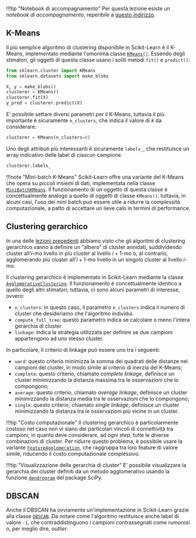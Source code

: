 !!!tip "Notebook di accompagnamento"
	Per questa lezione esiste un *notebook di accompagnamento*, reperibile a [questo indirizzo](https://github.com/anhelus/pcs-exercises/blob/master/02_ml/04_clustering/02_clustering.ipynb).

## K-Means

Il più semplice algoritmo di clustering disponibile in Scikit-Learn è il K-Means, implementato mediante l'omonima classe [`KMeans()`](https://scikit-learn.org/stable/modules/generated/sklearn.cluster.KMeans.html). Essendo degli stimatori, gli oggetti di questa classe usano i soliti metodi `fit()` e `predict()`:

```py
from sklearn.cluster import KMeans
from sklearn.datasets import make_blobs

X, y = make_blobs()
clusterer = KMeans()
clusterer.fit(X)
y_pred = clusterer.predict(X)
```

E' possibile settare diversi parametri per il K-Means, tuttavia il più importante è sicuramente `n_clusters`, che indica il valore di $k$ da considerare:

```py
clusterer = KMeans(n_clusters=8)
```

Uno degli attributi più interessanti è sicuramente `labels_`, che restituisce un array indicativo delle label di ciascun campione.

```py
clusterer.labels_
```

!!!note "Mini-batch K-Means"
    Scikit-Learn offre una variante del K-Means che opera su piccoli insiemi di dati, implementata nella classe [`MiniBatchKMeans`](https://scikit-learn.org/stable/modules/generated/sklearn.cluster.MiniBatchKMeans.html#sklearn.cluster.MiniBatchKMeans). Il funzionamento di un oggetto di questa classe è concettualmente analogo a quello di oggetti di classe `KMeans()`; tuttavia, in alcuni casi, l'uso dei mini batch può essere utile a ridurre la complessità computazionale, a patto di accettare un lieve calo in termini di performance.

## Clustering gerarchico

In una delle [lezioni precedenti](../../03_ml/05_clustering/lecture.md) abbiamo visto che gli algoritmi di clustering gerarchico vanno a definire un "albero" di cluster annidati, suddividendo cluster all'$i$-mo livello in più cluster al livello $i+1$-mo o, al contrario, agglomerando più cluster all'$i+1$-mo livello in un singolo cluster al livello $i$-mo.

Il clustering gerarchico è implementato in Scikit-Learn mediante la classe [`AgglomerativeClustering`](https://scikit-learn.org/stable/modules/generated/sklearn.cluster.AgglomerativeClustering.html#sklearn.cluster.AgglomerativeClustering). Il funzionamento è concettualmente identico a quello degli altri stimatori; tuttavia, ci sono alcuni parametri di interesse, ovvero:

* `n_clusters`: in questo caso, il parametro `n_clusters` indica il numero di cluster che desideriamo che l'algoritmo individui.
* `compute_full_tree`: questo parametro indica se calcolare o meno l'intera gerarchia di cluster.
* `linkage`: indica la strategia utilizzata per definire se due campioni appartengono ad uno stesso cluster.

In particolare, il criterio di linkage può essere uno tra i seguenti:

* `ward`: questo criterio minimizza la somma dei quadrati delle distanze nei campioni del cluster, in modo simile al criterio di inerzia del K-Means;
* `complete`: questo criterio, chiamato *complete linkage*, definisce un cluster minimizzando la distanza massima tra le osservazioni che lo compongono;
* `average`: questo criterio, chiamato *average linkage*, definisce un cluster minimizzando la distanza media tra le osservazioni che lo compongono;
* `single`: questo criterio, chiamato *single linkage*, definisce un cluster minimizzando la distanza tra le osservazioni più vicine in un cluster.

!!!tip "Costo computazionale"
    Il clustering gerarchico è particolarmente costoso nel caso non vi siano dei particolari vincoli di connettività tra campioni, in quanto deve considerare, ad ogni step, tutte le diverse combinazioni di cluster. Per ridurre questo problema, è possibile usare la variante [`FeatureAgglomeration`](https://scikit-learn.org/stable/modules/generated/sklearn.cluster.FeatureAgglomeration.html#sklearn.cluster.FeatureAgglomeration), che raggruppa tra loro feature di valore simile, riducendo il costo computazionale complessivo.

!!!tip "Visualizzazione della gerarchia di cluster"
    E' possibile visualizzare la gerarchia dei cluster definiti da un metodo agglomerativo usando la funzione [`dendrogram`](https://docs.scipy.org/doc/scipy/reference/generated/scipy.cluster.hierarchy.dendrogram.html#scipy.cluster.hierarchy.dendrogram) del package SciPy.

## DBSCAN

Anche il DBSCAN ha ovviamente un'implementazione in Scikit-Learn grazie alla classe [`DBSCAN`](https://scikit-learn.org/stable/modules/generated/sklearn.cluster.DBSCAN.html#sklearn.cluster.DBSCAN). Da notare come l'algoritmo restituisce anche label di valore `-1`, che contraddistinguono i campioni contrassegnati come *rumorosi* o, per meglio dire, *outlier*.
